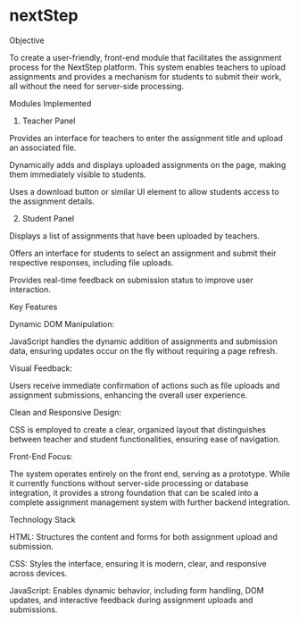 # nextStep
Objective

To create a user-friendly, front-end module that facilitates the assignment process for the NextStep platform. This system enables teachers to upload assignments and provides a mechanism for students to submit their work, all without the need for server-side processing.

Modules Implemented

1. Teacher Panel

Provides an interface for teachers to enter the assignment title and upload an associated file.

Dynamically adds and displays uploaded assignments on the page, making them immediately visible to students.

Uses a download button or similar UI element to allow students access to the assignment details.

2. Student Panel

Displays a list of assignments that have been uploaded by teachers.

Offers an interface for students to select an assignment and submit their respective responses, including file uploads.

Provides real-time feedback on submission status to improve user interaction.

Key Features

Dynamic DOM Manipulation:

JavaScript handles the dynamic addition of assignments and submission data, ensuring updates occur on the fly without requiring a page refresh.

Visual Feedback:

Users receive immediate confirmation of actions such as file uploads and assignment submissions, enhancing the overall user experience.

Clean and Responsive Design:

CSS is employed to create a clear, organized layout that distinguishes between teacher and student functionalities, ensuring ease of navigation.

Front-End Focus:

The system operates entirely on the front end, serving as a prototype. While it currently functions without server-side processing or database integration, it provides a strong foundation that can be scaled into a complete assignment management system with further backend integration.

Technology Stack

HTML:
Structures the content and forms for both assignment upload and submission.

CSS:
Styles the interface, ensuring it is modern, clear, and responsive across devices.

JavaScript:
Enables dynamic behavior, including form handling, DOM updates, and interactive feedback during assignment uploads and submissions.
